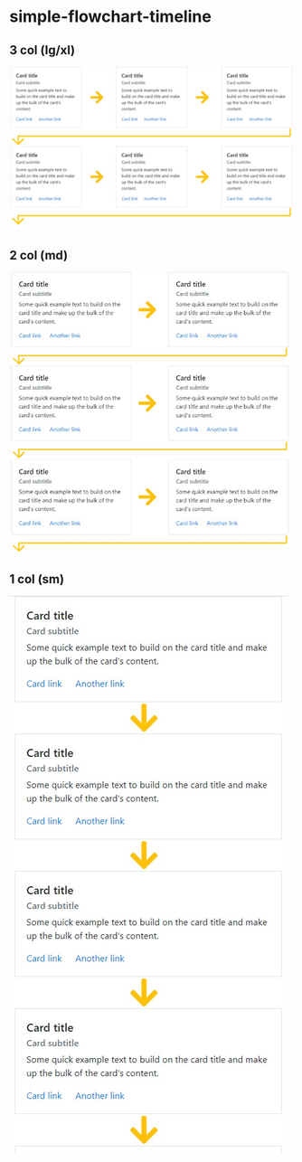 # simple-flowchart-timeline
## 3 col (lg/xl)
![3 col](assets/images/3col.jpg)
## 2 col (md)
![2 col](assets/images/2col.jpg)
## 1 col (sm)
![1 col](assets/images/1col.jpg)
